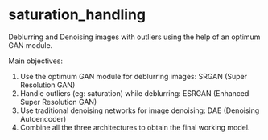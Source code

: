 # saturation_handling
Deblurring and Denoising images with outliers using the help of an optimum GAN module.

Main objectives:
1. Use the optimum GAN module for deblurring images: SRGAN (Super Resolution GAN)
2. Handle outliers (eg: saturation) while deblurring: ESRGAN (Enhanced Super Resolution GAN)
3. Use traditional denoising networks for image denoising: DAE (Denoising Autoencoder)
4. Combine all the three architectures to obtain the final working model.
